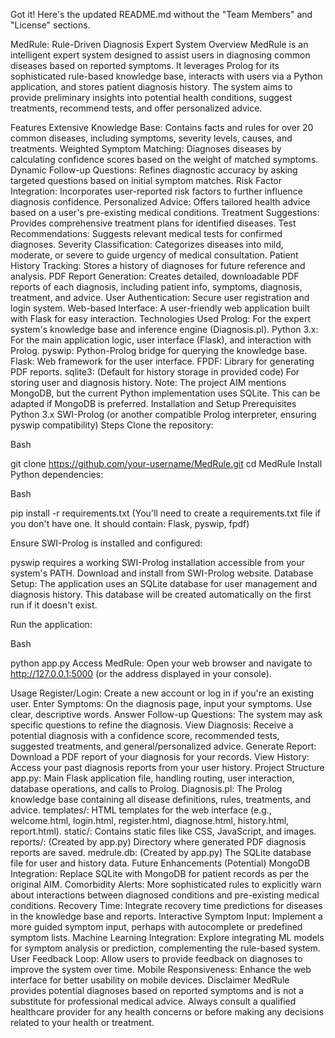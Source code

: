 Got it! Here's the updated README.md without the "Team Members" and "License" sections.

MedRule: Rule-Driven Diagnosis Expert System
Overview
MedRule is an intelligent expert system designed to assist users in diagnosing common diseases based on reported symptoms. It leverages Prolog for its sophisticated rule-based knowledge base, interacts with users via a Python application, and stores patient diagnosis history. The system aims to provide preliminary insights into potential health conditions, suggest treatments, recommend tests, and offer personalized advice.

Features
Extensive Knowledge Base: Contains facts and rules for over 20 common diseases, including symptoms, severity levels, causes, and treatments.
Weighted Symptom Matching: Diagnoses diseases by calculating confidence scores based on the weight of matched symptoms.
Dynamic Follow-up Questions: Refines diagnostic accuracy by asking targeted questions based on initial symptom matches.
Risk Factor Integration: Incorporates user-reported risk factors to further influence diagnosis confidence.
Personalized Advice: Offers tailored health advice based on a user's pre-existing medical conditions.
Treatment Suggestions: Provides comprehensive treatment plans for identified diseases.
Test Recommendations: Suggests relevant medical tests for confirmed diagnoses.
Severity Classification: Categorizes diseases into mild, moderate, or severe to guide urgency of medical consultation.
Patient History Tracking: Stores a history of diagnoses for future reference and analysis.
PDF Report Generation: Creates detailed, downloadable PDF reports of each diagnosis, including patient info, symptoms, diagnosis, treatment, and advice.
User Authentication: Secure user registration and login system.
Web-based Interface: A user-friendly web application built with Flask for easy interaction.
Technologies Used
Prolog: For the expert system's knowledge base and inference engine (Diagnosis.pl).
Python 3.x: For the main application logic, user interface (Flask), and interaction with Prolog.
pyswip: Python-Prolog bridge for querying the knowledge base.
Flask: Web framework for the user interface.
FPDF: Library for generating PDF reports.
sqlite3: (Default for history storage in provided code) For storing user and diagnosis history. Note: The project AIM mentions MongoDB, but the current Python implementation uses SQLite. This can be adapted if MongoDB is preferred.
Installation and Setup
Prerequisites
Python 3.x
SWI-Prolog (or another compatible Prolog interpreter, ensuring pyswip compatibility)
Steps
Clone the repository:

Bash

git clone https://github.com/your-username/MedRule.git
cd MedRule
Install Python dependencies:

Bash

pip install -r requirements.txt
(You'll need to create a requirements.txt file if you don't have one. It should contain: Flask, pyswip, fpdf)

Ensure SWI-Prolog is installed and configured:

pyswip requires a working SWI-Prolog installation accessible from your system's PATH.
Download and install from SWI-Prolog website.
Database Setup:
The application uses an SQLite database for user management and diagnosis history. This database will be created automatically on the first run if it doesn't exist.

Run the application:

Bash

python app.py
Access MedRule:
Open your web browser and navigate to http://127.0.0.1:5000 (or the address displayed in your console).

Usage
Register/Login: Create a new account or log in if you're an existing user.
Enter Symptoms: On the diagnosis page, input your symptoms. Use clear, descriptive words.
Answer Follow-up Questions: The system may ask specific questions to refine the diagnosis.
View Diagnosis: Receive a potential diagnosis with a confidence score, recommended tests, suggested treatments, and general/personalized advice.
Generate Report: Download a PDF report of your diagnosis for your records.
View History: Access your past diagnosis reports from your user history.
Project Structure
app.py: Main Flask application file, handling routing, user interaction, database operations, and calls to Prolog.
Diagnosis.pl: The Prolog knowledge base containing all disease definitions, rules, treatments, and advice.
templates/: HTML templates for the web interface (e.g., welcome.html, login.html, register.html, diagnose.html, history.html, report.html).
static/: Contains static files like CSS, JavaScript, and images.
reports/: (Created by app.py) Directory where generated PDF diagnosis reports are saved.
medrule.db: (Created by app.py) The SQLite database file for user and history data.
Future Enhancements (Potential)
MongoDB Integration: Replace SQLite with MongoDB for patient records as per the original AIM.
Comorbidity Alerts: More sophisticated rules to explicitly warn about interactions between diagnosed conditions and pre-existing medical conditions.
Recovery Time: Integrate recovery time predictions for diseases in the knowledge base and reports.
Interactive Symptom Input: Implement a more guided symptom input, perhaps with autocomplete or predefined symptom lists.
Machine Learning Integration: Explore integrating ML models for symptom analysis or prediction, complementing the rule-based system.
User Feedback Loop: Allow users to provide feedback on diagnoses to improve the system over time.
Mobile Responsiveness: Enhance the web interface for better usability on mobile devices.
Disclaimer
MedRule provides potential diagnoses based on reported symptoms and is not a substitute for professional medical advice. Always consult a qualified healthcare provider for any health concerns or before making any decisions related to your health or treatment.
